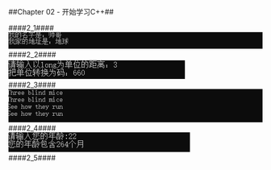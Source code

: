 ##Chapter 02 - 开始学习C++##

####2_1####\
![](https://github.com/xwr96/Cpp-Primer-Plus/blob/master/ch02/results/1.png)\
####2_2####\
![](https://github.com/xwr96/Cpp-Primer-Plus/blob/master/ch02/results/2.png)\
####2_3####\
![](https://github.com/xwr96/Cpp-Primer-Plus/blob/master/ch02/results/3.png)\
####2_4####\
![](https://github.com/xwr96/Cpp-Primer-Plus/blob/master/ch02/results/4.png)\
####2_5####\
![]()
